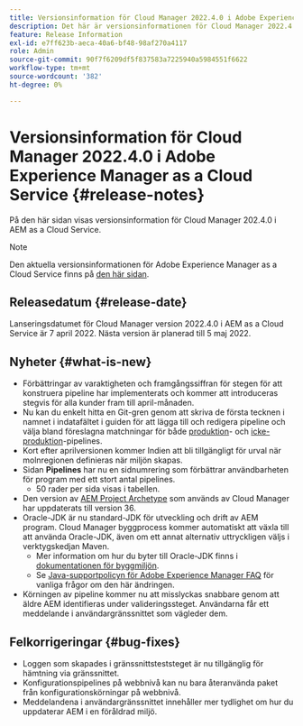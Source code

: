 ```yaml
---
title: Versionsinformation för Cloud Manager 2022.4.0 i Adobe Experience Manager as a Cloud Service
description: Det här är versionsinformationen för Cloud Manager 2022.4.0 i AEM as a Cloud Service.
feature: Release Information
exl-id: e7ff623b-aeca-40a6-bf48-98af270a4117
role: Admin
source-git-commit: 90f7f6209df5f837583a7225940a5984551f6622
workflow-type: tm+mt
source-wordcount: '382'
ht-degree: 0%

---
```


# Versionsinformation för Cloud Manager 2022.4.0 i Adobe Experience Manager as a Cloud Service {#release-notes}

På den här sidan visas versionsinformation för Cloud Manager 202.4.0 i AEM as a Cloud Service.

>[!NOTE]
>
>Den aktuella versionsinformationen för Adobe Experience Manager as a Cloud Service finns på [den här sidan](/help/release-notes/release-notes-cloud/release-notes-current.md).

## Releasedatum {#release-date}

Lanseringsdatumet för Cloud Manager version 2022.4.0 i AEM as a Cloud Service är 7 april 2022. Nästa version är planerad till 5 maj 2022.

## Nyheter {#what-is-new}

* Förbättringar av varaktigheten och framgångssiffran för stegen för att konstruera pipeline har implementerats och kommer att introduceras stegvis för alla kunder fram till april-månaden.
* Nu kan du enkelt hitta en Git-gren genom att skriva de första tecknen i namnet i indatafältet i guiden för att lägga till och redigera pipeline och välja bland föreslagna matchningar för både [produktion](/help/implementing/cloud-manager/configuring-pipelines/configuring-production-pipelines.md)- och [icke-produktion](/help/implementing/cloud-manager/configuring-pipelines/configuring-non-production-pipelines.md)-pipelines.
* Kort efter aprilversionen kommer Indien att bli tillgängligt för urval när molnregionen definieras när miljön skapas.
* Sidan **Pipelines** har nu en sidnumrering som förbättrar användbarheten för program med ett stort antal pipelines.
   * 50 rader per sida visas i tabellen.
* Den version av [AEM Project Archetype](https://experienceleague.adobe.com/docs/experience-manager-core-components/using/developing/archetype/overview.html) som används av Cloud Manager har uppdaterats till version 36.
* Oracle-JDK är nu standard-JDK för utveckling och drift av AEM program. Cloud Manager byggprocess kommer automatiskt att växla till att använda Oracle-JDK, även om ett annat alternativ uttryckligen väljs i verktygskedjan Maven.
   * Mer information om hur du byter till Oracle-JDK finns i [dokumentationen för byggmiljön](/help/implementing/cloud-manager/getting-access-to-aem-in-cloud/build-environment-details.md#using-java-support).
   * Se [Java-supportpolicyn för Adobe Experience Manager FAQ](https://experienceleague.adobe.com/docs/experience-manager-65/assets/Java_Policy_for_Adobe_Experience_Manager.pdf) för vanliga frågor om den här ändringen.
* Körningen av pipeline kommer nu att misslyckas snabbare genom att äldre AEM identifieras under valideringssteget. Användarna får ett meddelande i användargränssnittet som vägleder dem.

## Felkorrigeringar {#bug-fixes}

* Loggen som skapades i gränssnittsteststeget är nu tillgänglig för hämtning via gränssnittet.
* Konfigurationspipelines på webbnivå kan nu bara återanvända paket från konfigurationskörningar på webbnivå.
* Meddelandena i användargränssnittet innehåller mer tydlighet om hur du uppdaterar AEM i en föråldrad miljö.
